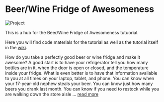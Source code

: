 # Beer/Wine Fridge of Awesomeness

![Project](https://github.com/InitialState/beerfridge/wiki/img/project_overview.jpg)

This is a hub for the Beer/Wine Fridge of Awesomeness tutuorial. 

Here you will find code materials for the tutorial as well as the tutorial itself in the [wiki](https://github.com/InitialState/beerfridge/wiki).

How do you take a perfectly good beer or wine fridge and make it awesome? A good start is to have your refrigerator tell you how many bottles are in it, when the door is open or closed, and the temperature inside your fridge. What is even better is to have that information available to you at all times on your laptop, tablet, and phone. You can know when your 17-year-old nephew steals your beer. You can know just how many beers you drank last month. You can know if you need to restock while you are walking down the store aisle ... [read more](https://github.com/InitialState/beerfridge/wiki)
